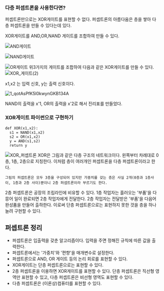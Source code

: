 ### 다층 퍼셉트론을 사용한다면?
퍼셉트론만으로는 XOR게이트를 표현할 수 없다.
퍼셉트론의 아름다움은 층을 쌓아 다층 퍼셉트론을 만들 수 있다는데 있다.

XOR게이트를 AND,OR,NAND 게이트를 조합하여 만들 수 있다.

![AND게이트](https://github.com/user-attachments/assets/8dddce72-2a22-408b-8e56-be9a01031dab)

![NAND게이트](https://github.com/user-attachments/assets/95d8890b-264c-4786-a76e-7a18f65e5d14)

![OR게이트](https://github.com/user-attachments/assets/6c508cc0-dabd-4037-9584-a07155f68bea)
위3가지의 게이트를 조합하여 다음과 같은 XOR게이트를 만들 수 있다.
![XOR_게이트(2)](https://github.com/user-attachments/assets/b5c7dddd-72de-4ec3-9681-c32137232ad8)

x1,x2 는 입력 신호, y는 출력 신호이다.

![1_qotAsPfK5l0kwynGKB134A](https://github.com/user-attachments/assets/46750626-1e9a-4d5a-a6b3-a49738ee4b6e)

NAND의 출력을 x'1, OR의 출력을 x'2로 해서 진리표를 만들었다.

### XOR게이트 파이썬으로 구현하기

```
def XOR(x1,x2):
  s1 = NAND(x1,x2)
  s2 = OR(x1,x2)
  y = AND(s1,s2)
  return y
  ```
![XOR_퍼셉트론](https://github.com/user-attachments/assets/0f468311-2dd2-47da-8ebb-f8886b27bcc5)
XOR은 그림과 같은 다층 구조의 네트워크이다.
왼쪽부터 차례대로 0층, 1층, 2층으로 지칭한다.
이처럼 층이 여러개인 퍼셉트론을 다층 퍼셉트론이라고 한다.

```
그림의 퍼셉트론은 모두 3층을 구성되어 있지만 가중치를 갖는 층은 사실 2개(0층과 1층사이, 1층과 2층 사이)뿐이니 2층 퍼셉트론이라 부르기도 한다.
```
2층 퍼셉트론은 공장의 조립라인에 비유할 수 있다. 1층 작업자는 흘러오는 '부품'을 다믕어 일이 완료되면 2층 작업자에게 전달한다. 2층 작업자는 전달받은 '부품'을 다음어 완성품을 만들어 출하한다.
이로써 단층 퍼셉트론으로는 표현하지 못한 것을 층을 하나 늘려 구현할 수 있다.


## 퍼셉트론 정리
- 퍼셉트론은 입출력을 갖춘 알고리즘이다. 입력을 주면 정해진 규칙에 따른 값을 출력한다.
- 퍼셉트론에서는 '가중치'와 '편향'을 매개변수로 설정한다.
- 퍼셉트론으로 AND, OR 게이트 등의 논리 회로를 표현할 수 있다.
- XOR게이트는 단층 퍼셉트론으로는 표현할 수 있다.
- 2층 퍼셉트론을 이용하면 XOR게이트를 표현할 수 있다.
단층 퍼셉트론은 직선형 영역만 표현할 수 있고, 다층 퍼셉트론은 비선형 영역도 표현할 수 있다.
- 다층 퍼셉트론은 (이론상)컴퓨터를 표현할 수 있다.